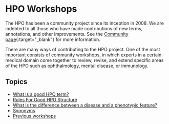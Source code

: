 # HPO Workshops


The HPO has been a community project since its inception in 2008. We are indebted to all those who have made contributions of new terms, annotations, and other improvements. See the [Community page](https://hpo.jax.org/app/community){:target="_blank"} for more information.

There are many ways of contributing to the HPO project. One of the most important consists of community workshops, in which experts in a certain medical domain come together to review, revise, and extend specific areas of the HPO such as ophthalmology, mental disease, or immunology.




## Topics

- [What is a good HPO term?](good_term.md)
- [Rules For Good HPO Structure](good_structure.md)
- [What is the difference between a disease and a phenotypic feature?](../documentation/clinicians.md)
- [Synonyms](synonyms.md)
- [Previous workshops](../community/workshops.md)